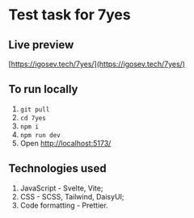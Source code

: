# Test task for 7yes

## Live preview

[https://igosev.tech/7yes/](https://igosev.tech/7yes/)


## To run locally

1. ``` git pull ```
2. ``` cd 7yes ```
3. ``` npm i ```
4. ``` npm run dev ```
5. Open [http://localhost:5173/](http://localhost:5173/)

## Technologies used
1. JavaScript - Svelte, Vite;
2. CSS - SCSS, Tailwind, DaisyUI;
3. Code formatting - Prettier.